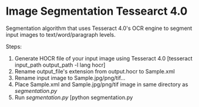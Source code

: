 # Image Segmentation Tessearct 4.0

Segmentation algorithm that uses Tesseract 4.0's OCR engine to segment input images to text/word/paragraph levels. 

Steps: 
  1) Generate HOCR file of your input image using Tesseract 4.0 [tesseract input_path output_path -l lang hocr]
  2) Rename output_file's extension from output.hocr to Sample.xml
  3) Rename input image to Sample.jpg/png/tif... 
  3) Place Sample.xml and Sample.jpg/png/tif image in same directory as *segmentation.py*
  4) Run *segmentation.py* [python segmentation.py
  
  
  
